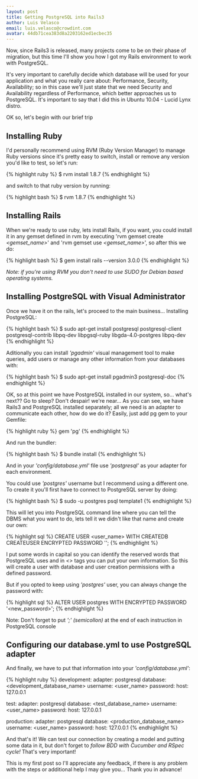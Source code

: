 ```yaml
---
layout: post
title: Getting PostgreSQL into Rails3
author: Luis Velasco
email: luis.velasco@crowdint.com
avatar: 44db71cea383d8a2203162ed1ecbec35
---
```


Now, since Rails3 is released, many projects come to be on their phase of migration, but this time I'll show you how I got my Rails environment to work with PostgreSQL.

It's very important to carefully decide which database will be used for your application and what you really care about: Performance, Security, Availability; so in this case we'll just state that we need Security and Availability regardless of Performance, which better approaches us to PostgreSQL. It's important to say that I did this in Ubuntu 10.04 - Lucid Lynx distro.

OK so, let's begin with our brief trip

## Installing Ruby

I'd personally recommend using RVM (Ruby Version Manager) to manage Ruby versions since it's pretty easy to switch, install or remove any version you'd like to test, so let's run:

{% highlight ruby %}
$ rvm install 1.8.7
{% endhighlight %}

and switch to that ruby version by running:

{% highlight bash %}
$ rvm 1.8.7
{% endhighlight %}

## Installing Rails

 When we're ready to use ruby, lets install Rails, if you want, you could install it in any gemset defined in rvm by executing 'rvm gemset create *<gemset_name>*' and 'rvm gemset use *<gemset_name>*', so after this we do:

{% highlight bash %}
$ gem install rails --version 3.0.0
{% endhighlight %}

*Note: if you're using RVM you don't need to use SUDO for Debian based operating systems.*

## Installing PostgreSQL with Visual Administrator

Once we have it on the rails, let's proceed to the main business... Installing PostgreSQL:

{% highlight bash %}
$ sudo apt-get install postgresql postgresql-client postgresql-contrib libpq-dev libpgsql-ruby libgda-4.0-postgres libpq-dev
{% endhighlight %}

 Aditionally you can install *'pgadmin'* visual management tool to make queries, add users or manage any other information from your databases with:

{% highlight bash %}
$ sudo apt-get install pgadmin3 postgresql-doc
{% endhighlight %}

OK, so at this point we have PostgreSQL installed in our system, so... what's next?? Go to sleep? Don't despair! we're near...
 As you can see, we have Rails3 and PostgreSQL installed separately; all we need is an adapter to communicate each other, how do we do it? Easily, just add pg gem to your Gemfile:

{% highlight ruby %}
gem 'pg'
{% endhighlight %}

And run the bundler:

{% highlight bash %}
$ bundle install
{% endhighlight %}

And in your *'config/database.yml'* file use *'postgresql'* as your adapter for each environment.

You could use *'postgres'* username but I recommend using a different one. To create it you'll first have to connect to PostgreSQL server by doing:

{% highlight bash %}
$ sudo -u postgres psql template1
{% endhighlight %}

This will let you into PostgreSQL command line where you can tell the DBMS what you want to do, lets tell it we didn't like that name and create our own:

{% highlight sql %}
CREATE USER <user_name> WITH CREATEDB CREATEUSER ENCRYPTED PASSWORD '<password>';
{% endhighlight %}

I put some words in capital so you can identify the reserved words that PostgreSQL uses and in *<>* tags you can put your own information.
So this will create a user with database and user creation permissions with a defined password.

But if you opted to keep using *'postgres'* user, you can always change the password with:

{% highlight sql %}
ALTER USER postgres WITH ENCRYPTED PASSWORD '<new_password>';
{% endhighlight %}

Note: Don't forget to put *';' (semicollon)* at the end of each instruction in PostgreSQL console

## Configuring our database.yml to use PostgreSQL adapter

And finally, we have to put that information into your *'config/database.yml'*:

{% highlight ruby %}
development:
  adapter: postgresql
  database: <development_database_name>
  username: <user_name>
  password: <password>
  host: 127.0.0.1

test:
  adapter: postgresql
  database: <test_database_name>
  username: <user_name>
  password: <password>
  host: 127.0.0.1

production:
  adapter: postgresql
  database: <production_database_name>
  username: <user_name>
  password: <password>
  host: 127.0.0.1
{% endhighlight %}

And that's it! We can test our connection by creating a model and putting some data in it, but don't forget to *follow BDD with Cucumber and RSpec cycle!* That's very important!

This is my first post so I'll appreciate any feedback, if there is any problem with the steps or additional help I may give you... Thank you in advance!

